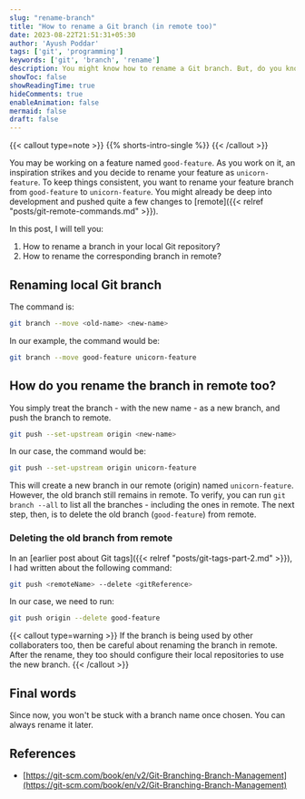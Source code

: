```yaml
---
slug: "rename-branch"
title: "How to rename a Git branch (in remote too)"
date: 2023-08-22T21:51:31+05:30
author: 'Ayush Poddar'
tags: ['git', 'programming']
keywords: ['git', 'branch', 'rename']
description: You might know how to rename a Git branch. But, do you know how to rename a remote branch too?
showToc: false
showReadingTime: true
hideComments: true
enableAnimation: false
mermaid: false
draft: false
---
```


{{< callout type=note >}}
{{% shorts-intro-single %}}
{{< /callout >}}

You may be working on a feature named `good-feature`. As you work on it, an inspiration strikes and
you decide to rename your feature as `unicorn-feature`. To keep things consistent, you want to rename your feature
branch from `good-feature` to `unicorn-feature`. You might already be deep into development and
pushed quite a few changes to [remote]({{< relref "posts/git-remote-commands.md" >}}).

In this post, I will tell you:
1. How to rename a branch in your local Git repository?
2. How to rename the corresponding branch in remote?

## Renaming local Git branch
The command is:

```bash
git branch --move <old-name> <new-name>
```

In our example, the command would be:

```bash
git branch --move good-feature unicorn-feature
```

## How do you rename the branch in remote too?
You simply treat the branch - with the new name - as a new branch, and push the branch to remote.

```bash
git push --set-upstream origin <new-name>
```

In our case, the command would be:

```bash
git push --set-upstream origin unicorn-feature
```

This will create a new branch in our remote (origin) named `unicorn-feature`. However, the old
branch still remains in remote. To verify, you can run `git branch --all` to list all the branches - including
the ones in remote. The next step, then, is to delete the old branch (`good-feature`) from remote.

### Deleting the old branch from remote
In an [earlier post about Git tags]({{< relref "posts/git-tags-part-2.md" >}}), I had written about the
following command:

```bash
git push <remoteName> --delete <gitReference>
```

In our case, we need to run:

```bash
git push origin --delete good-feature
```

{{< callout type=warning >}}
If the branch is being used by other collaboraters too, then be careful about renaming the branch in
remote. After the rename, they too should configure their local repositories to use the new branch.
{{< /callout >}}

## Final words
Since now, you won't be stuck with a branch name once chosen. You can always rename it later.

## References
- [https://git-scm.com/book/en/v2/Git-Branching-Branch-Management](https://git-scm.com/book/en/v2/Git-Branching-Branch-Management)
